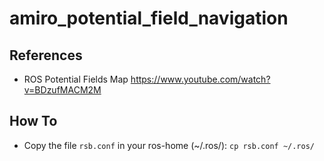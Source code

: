 # amiro_potential_field_navigation

## References

* ROS Potential Fields Map https://www.youtube.com/watch?v=BDzufMACM2M


## How To
* Copy the file ```rsb.conf``` in your ros-home (~/.ros/): ```cp rsb.conf ~/.ros/```
